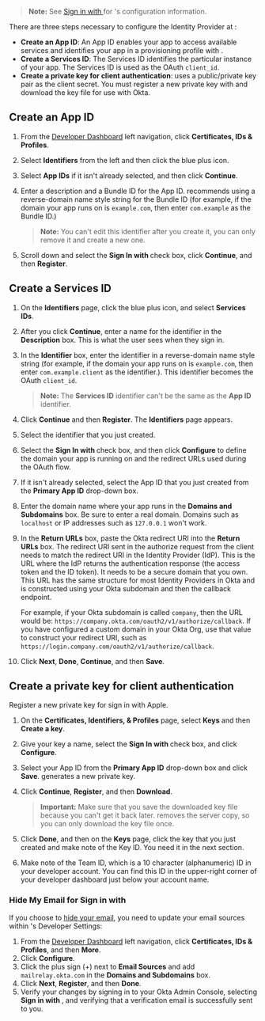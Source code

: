 > **Note:** See [Sign in with <StackSelector snippet="idp" noSelector inline />](https://help.apple.com/developer-account/#/devde676e696) for <StackSelector snippet="idp" noSelector inline />'s configuration information.

There are three steps necessary to configure the Identity Provider at <StackSelector snippet="idp" noSelector inline />:

* **Create an App ID**: An App ID enables your app to access available services and identifies your app in a provisioning profile with <StackSelector snippet="idp" noSelector inline />.
* **Create a Services ID**: The Services ID identifies the particular instance of your app. The Services ID is used as the OAuth `client_id`.
* **Create a private key for client authentication**: <StackSelector snippet="idp" noSelector inline /> uses a public/private key pair as the client secret. You must register a new private key with <StackSelector snippet="idp" noSelector inline /> and download the key file for use with Okta.

## Create an App ID

1. From the [<StackSelector snippet="idp" noSelector inline /> Developer Dashboard](https://developer.apple.com/) left navigation, click **Certificates, IDs & Profiles**.

2. Select **Identifiers** from the left and then click the blue plus icon.

3. Select **App IDs** if it isn't already selected, and then click **Continue**.

4. Enter a description and a Bundle ID for the App ID. <StackSelector snippet="idp" noSelector inline /> recommends using a reverse-domain name style string for the Bundle ID (for example, if the domain your app runs on is `example.com`, then enter `com.example` as the Bundle ID.)

    > **Note:** You can't edit this identifier after you create it, you can only remove it and create a new one.

5. Scroll down and select the **Sign In with <StackSelector snippet="idp" noSelector inline />** check box, click **Continue**, and then **Register**.

## Create a Services ID

1. On the **Identifiers** page, click the blue plus icon, and select **Services IDs**.

2. After you click **Continue**, enter a name for the identifier in the **Description** box. This is what the user sees when they sign in.

3. In the **Identifier** box, enter the identifier in a reverse-domain name style string (for example, if the domain your app runs on is `example.com`, then enter `com.example.client` as the identifier.). This identifier becomes the OAuth `client_id`.

    > **Note:** The **Services ID** identifier can't be the same as the **App ID** identifier.

4. Click **Continue** and then **Register**. The **Identifiers** page appears.

5. Select the identifier that you just created.

6. Select the **Sign In with <StackSelector snippet="idp" noSelector inline />** check box, and then click **Configure** to define the domain your app is running on and the redirect URLs used during the OAuth flow.

7. If it isn't already selected, select the App ID that you just created from the **Primary App ID** drop-down box.

8. Enter the domain name where your app runs in the **Domains and Subdomains** box. Be sure to enter a real domain. Domains such as `localhost` or IP addresses such as `127.0.0.1` won't work.

9. In the **Return URLs** box, paste the Okta redirect URI into the **Return URLs** box. The redirect URI sent in the authorize request from the client needs to match the redirect URI in the Identity Provider (IdP). This is the URL where the IdP returns the authentication response (the access token and the ID token). It needs to be a secure domain that you own. This URL has the same structure for most Identity Providers in Okta and is constructed using your Okta subdomain and then the callback endpoint.

    For example, if your Okta subdomain is called `company`, then the URL would be: `https://company.okta.com/oauth2/v1/authorize/callback`. If you have configured a custom domain in your Okta Org, use that value to construct your redirect URI, such as `https://login.company.com/oauth2/v1/authorize/callback`.

10. Click **Next**, **Done**, **Continue**, and then **Save**.

## Create a private key for client authentication

 Register a new private key for sign in with Apple.

1. On the **Certificates, Identifiers, & Profiles** page, select **Keys** and then **Create a key**.

2. Give your key a name, select the **Sign In with <StackSelector snippet="idp" noSelector inline />** check box, and click **Configure**.

3. Select your App ID from the **Primary App ID** drop-down box and click **Save**. <StackSelector snippet="idp" noSelector inline /> generates a new private key.

4. Click **Continue**, **Register**, and then **Download**.

    > **Important:** Make sure that you save the downloaded key file because you can't get it back later. <StackSelector snippet="idp" noSelector inline /> removes the server copy, so you can only download the key file once.

5. Click **Done**, and then on the **Keys** page, click the key that you just created and make note of the Key ID. You need it in the next section.

6. Make note of the Team ID, which is a 10 character (alphanumeric) ID in your <StackSelector snippet="idp" noSelector inline /> developer account. You can find this ID in the upper-right corner of your <StackSelector snippet="idp" noSelector inline /> developer dashboard just below your account name.

### Hide My Email for Sign in with <StackSelector snippet="idp" noSelector inline />

If you choose to [hide your email](https://support.apple.com/en-us/HT210425), you need to update your email sources within <StackSelector snippet="idp" noSelector inline />'s Developer Settings:

1. From the [<StackSelector snippet="idp" noSelector inline /> Developer Dashboard](https://developer.apple.com/) left navigation, click **Certificates, IDs & Profiles**, and then **More**.
1. Click **Configure**.
1. Click the plus sign (+) next to **Email Sources** and add `mailrelay.okta.com` in the **Domains and Subdomains** box.
1. Click **Next**, **Register**, and then **Done**.
1. Verify your changes by signing in to your Okta Admin Console, selecting **Sign in with <StackSelector snippet="idp" noSelector inline />**, and verifying that a verification email is successfully sent to you.
